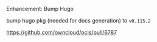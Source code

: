 Enhancement: Bump Hugo

bump hugo pkg (needed for docs generation) to `v0.115.2`

https://github.com/owncloud/ocis/pull/6787
